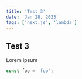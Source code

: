 ```yaml
---
title: 'Test 3'
date: 'Jan 28, 2023'
tags: ['next.js', 'lambda']
---
```


## Test 3

Lorem ipsum

```ts
const foo = 'foo';
```
